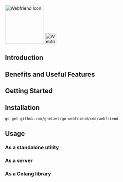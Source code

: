 <div id="logo">
    <img
        src="/go-webfriend/src/assets/img/webfriend-arms-128.png"
        alt="Webfriend Icon"
        height="128"
    >
    <img
        src="/go-webfriend/src/assets/img/webfriend-text-light-bg-36.png"
        height="36"
        alt="Webfriend Logo"
    >
</div>

## Introduction

## Benefits and Useful Features

## Getting Started

## Installation

```
go get github.com/ghetzel/go-webfriend/cmd/webfriend
```

<!--
<details>
    <summary>Golang / via `go get`</summary>
    <div>

    </div>
</details>
<details>
    <summary>macOS / Homebrew</summary>
    <div></div>
</details>
<details>
    <summary>Windows</summary>
    <div></div>
</details>
<details>
    <summary>Linux</summary>
    <div></div>
</details>
<details>
    <summary>FreeBSD</summary>
    <div></div>
</details>
<details>
    <summary>Binaries</summary>
    <div></div>
</details>
<details>
    <summary>From Source</summary>
    <div></div>
</details>
-->

## Usage

### As a standalone utility

### As a server

### As a Golang library
